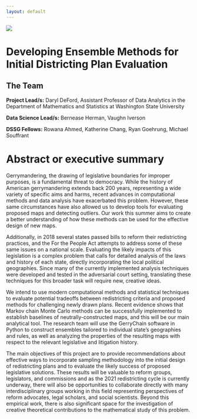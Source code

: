 ```yaml
---
layout: default
---
```


<img src="{{ site.url }}{{ site.baseurl }}/assets/img/eScience.png">


# Developing Ensemble Methods for Initial Districting Plan Evaluation

## The Team

**Project Lead/s:** Daryl DeFord, Assistant Professor of Data Analytics in the Department of Mathematics and Statistics at Washington State University

**Data Science Lead/s:** Bernease Herman, Vaughn Iverson

**DSSG Fellows:** Rowana Ahmed, Katherine Chang, Ryan Goehrung, Michael Souffrant

# Abstract or executive summary

Gerrymandering, the drawing of legislative boundaries for improper purposes, is a fundamental threat to democracy. While the history of American gerrymandering extends back 200 years, representing a wide variety of specific aims and harms, recent advances in computational methods and data analysis have exacerbated this problem. However, these same circumstances have also allowed us to develop tools for evaluating proposed maps and detecting outliers. Our work this summer aims to create a better understanding of how these methods can be used for the effective design of new maps.

Additionally, in 2018 several states passed bills to reform their redistricting practices, and the For the People Act attempts to address some of these same issues on a national scale. Evaluating the likely impacts of this legislation is a complex problem that calls for detailed analysis of the laws and history of each state, directly incorporating the local political geographies. Since many of the currently implemented analysis techniques were developed and tested in the adversarial court setting, translating these techniques for this broader task will require new, creative ideas.

We intend to use modern computational methods and statistical techniques to evaluate potential tradeoffs between redistricting criteria and proposed methods for challenging newly drawn plans. Recent evidence shows that Markov chain Monte Carlo methods can be successfully implemented to establish baselines of neutrally-constructed maps, and this will be our main analytical tool. The research team will use the GerryChain software in Python to construct ensembles tailored to individual state’s geographies and rules, as well as analyzing the properties of the resulting maps with respect to the relevant legislative and litigation history.

The main objectives of this project are to provide recommendations about effective ways to incorporate sampling methodology into the initial design of redistricting plans and to evaluate the likely success of proposed legislative solutions. These results will be valuable to reform groups, legislators, and commissions and as the 2021 redistricting cycle is currently underway, there will also be opportunities to collaborate directly with many interdisciplinary groups working in this field representing perspectives of reform advocates, legal scholars, and social scientists. Beyond this empirical work, there is also significant space for the investigation of creative theoretical contributions to the mathematical study of this problem.
